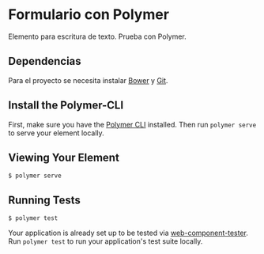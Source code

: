 # Formulario con Polymer

Elemento para escritura de texto. Prueba con Polymer.

## Dependencias

Para el proyecto se necesita instalar [Bower](https://bower.io) y [Git](https://git-scm.com).

## Install the Polymer-CLI

First, make sure you have the [Polymer CLI](https://www.npmjs.com/package/polymer-cli) installed. Then run `polymer serve` to serve your element locally.

## Viewing Your Element

```
$ polymer serve
```

## Running Tests

```
$ polymer test
```

Your application is already set up to be tested via [web-component-tester](https://github.com/Polymer/web-component-tester). Run `polymer test` to run your application's test suite locally.
